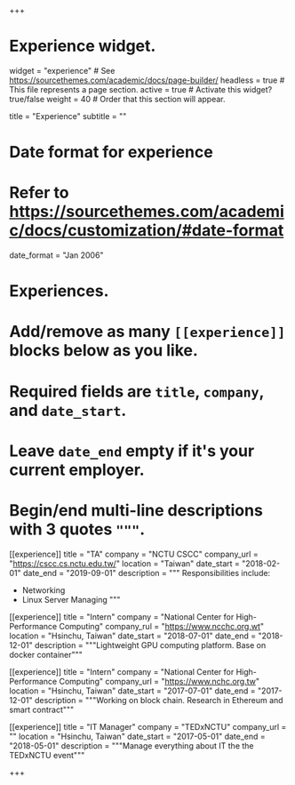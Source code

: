+++
# Experience widget.
widget = "experience"  # See https://sourcethemes.com/academic/docs/page-builder/
headless = true  # This file represents a page section.
active = true  # Activate this widget? true/false
weight = 40  # Order that this section will appear.

title = "Experience"
subtitle = ""

# Date format for experience
#   Refer to https://sourcethemes.com/academic/docs/customization/#date-format
date_format = "Jan 2006"

# Experiences.
#   Add/remove as many `[[experience]]` blocks below as you like.
#   Required fields are `title`, `company`, and `date_start`.
#   Leave `date_end` empty if it's your current employer.
#   Begin/end multi-line descriptions with 3 quotes `"""`.
[[experience]]
  title = "TA"
  company = "NCTU CSCC"
  company_url = "https://cscc.cs.nctu.edu.tw/"
  location = "Taiwan"
  date_start = "2018-02-01"
  date_end = "2019-09-01"
  description = """
  Responsibilities include:

  * Networking
  * Linux Server Managing
  """

[[experience]]
  title = "Intern"
  company = "National Center for High-Performance Computing"
  company_rul = "https://www.ncchc.org.wt"
  location = "Hsinchu, Taiwan"
  date_start = "2018-07-01"
  date_end = "2018-12-01"
  description = """Lightweight GPU computing platform. Base on docker container"""

[[experience]]
  title = "Intern"
  company = "National Center for High-Performance Computing"
  company_url = "https://www.nchc.org.tw"
  location = "Hsinchu, Taiwan"
  date_start = "2017-07-01"
  date_end = "2017-12-01"
  description = """Working on block chain. Research in Ethereum and smart contract"""

[[experience]]
  title = "IT Manager"
  company = "TEDxNCTU"
  company_url = ""
  location = "Hsinchu, Taiwan"
  date_start = "2017-05-01"
  date_end = "2018-05-01"
  description = """Manage everything about IT the the TEDxNCTU event"""

+++
